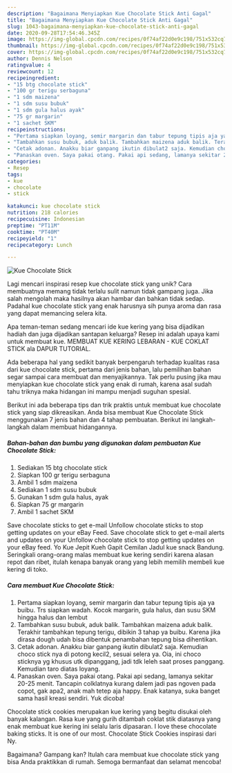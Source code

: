 ```yaml
---
description: "Bagaimana Menyiapkan Kue Chocolate Stick Anti Gagal"
title: "Bagaimana Menyiapkan Kue Chocolate Stick Anti Gagal"
slug: 1043-bagaimana-menyiapkan-kue-chocolate-stick-anti-gagal
date: 2020-09-28T17:54:46.345Z
image: https://img-global.cpcdn.com/recipes/0f74af22d0e9c198/751x532cq70/kue-chocolate-stick-foto-resep-utama.jpg
thumbnail: https://img-global.cpcdn.com/recipes/0f74af22d0e9c198/751x532cq70/kue-chocolate-stick-foto-resep-utama.jpg
cover: https://img-global.cpcdn.com/recipes/0f74af22d0e9c198/751x532cq70/kue-chocolate-stick-foto-resep-utama.jpg
author: Dennis Nelson
ratingvalue: 4
reviewcount: 12
recipeingredient:
- "15 btg chocolate stick"
- "100 gr terigu serbaguna"
- "1 sdm maizena"
- "1 sdm susu bubuk"
- "1 sdm gula halus ayak"
- "75 gr margarin"
- "1 sachet SKM"
recipeinstructions:
- "Pertama siapkan loyang, semir margarin dan tabur tepung tipis aja ya buibu. Trs siapkan wadah. Kocok margarin, gula halus, dan susu SKM hingga halus dan lembut"
- "Tambahkan susu bubuk, aduk balik. Tambahkan maizena aduk balik. Terakhir tambahkan tepung terigu, dibikin 3 tahap ya buibu. Karena jika dirasa dough udah bisa dibentuk penambahan tepung bisa dihentikan."
- "Cetak adonan. Anakku biar ganpang ikutin dibulat2 saja. Kemudian choco stick nya di potong kecil2, sesuai selera ya. Oia, ini choco sticknya yg khusus utk dipanggang, jadi tdk leleh saat proses panggang. Kemudian taro diatas loyang."
- "Panaskan oven. Saya pakai otang. Pakai api sedang, lamanya sekitar 20-25 menit. Tancapin colklatnya kurang dalem jadi pas ngoven pada copot, gak apa2, anak mah tetep aja happy. Enak katanya, suka banget sama hasil kreasi sendiri. Yuk dicoba!"
categories:
- Resep
tags:
- kue
- chocolate
- stick

katakunci: kue chocolate stick 
nutrition: 218 calories
recipecuisine: Indonesian
preptime: "PT11M"
cooktime: "PT40M"
recipeyield: "1"
recipecategory: Lunch

---
```



![Kue Chocolate Stick](https://img-global.cpcdn.com/recipes/0f74af22d0e9c198/751x532cq70/kue-chocolate-stick-foto-resep-utama.jpg)

Lagi mencari inspirasi resep kue chocolate stick yang unik? Cara membuatnya memang tidak terlalu sulit namun tidak gampang juga. Jika salah mengolah maka hasilnya akan hambar dan bahkan tidak sedap. Padahal kue chocolate stick yang enak harusnya sih punya aroma dan rasa yang dapat memancing selera kita.

Apa teman-teman sedang mencari ide kue kering yang bisa dijadikan hadiah dan juga dijadikan santapan keluarga? Resep ini adalah upaya kami untuk membuat kue. MEMBUAT KUE KERING LEBARAN - KUE COKLAT STICK ala DAPUR TUTORIAL.

Ada beberapa hal yang sedikit banyak berpengaruh terhadap kualitas rasa dari kue chocolate stick, pertama dari jenis bahan, lalu pemilihan bahan segar sampai cara membuat dan menyajikannya. Tak perlu pusing jika mau menyiapkan kue chocolate stick yang enak di rumah, karena asal sudah tahu triknya maka hidangan ini mampu menjadi suguhan spesial.


Berikut ini ada beberapa tips dan trik praktis untuk membuat kue chocolate stick yang siap dikreasikan. Anda bisa membuat Kue Chocolate Stick menggunakan 7 jenis bahan dan 4 tahap pembuatan. Berikut ini langkah-langkah dalam membuat hidangannya.

<!--inarticleads1-->

##### Bahan-bahan dan bumbu yang digunakan dalam pembuatan Kue Chocolate Stick:

1. Sediakan 15 btg chocolate stick
1. Siapkan 100 gr terigu serbaguna
1. Ambil 1 sdm maizena
1. Sediakan 1 sdm susu bubuk
1. Gunakan 1 sdm gula halus, ayak
1. Siapkan 75 gr margarin
1. Ambil 1 sachet SKM


Save chocolate sticks to get e-mail Unfollow chocolate sticks to stop getting updates on your eBay Feed. Save chocolate stick to get e-mail alerts and updates on your Unfollow chocolate stick to stop getting updates on your eBay feed. Yo Kue Jepit Kueh Gapit Cemilan Jadul kue snack Bandung. Seringkali orang-orang malas membuat kue kering sendiri karena alasan repot dan ribet, itulah kenapa banyak orang yang lebih memilih membeli kue kering di toko. 

<!--inarticleads2-->

##### Cara membuat Kue Chocolate Stick:

1. Pertama siapkan loyang, semir margarin dan tabur tepung tipis aja ya buibu. Trs siapkan wadah. Kocok margarin, gula halus, dan susu SKM hingga halus dan lembut
1. Tambahkan susu bubuk, aduk balik. Tambahkan maizena aduk balik. Terakhir tambahkan tepung terigu, dibikin 3 tahap ya buibu. Karena jika dirasa dough udah bisa dibentuk penambahan tepung bisa dihentikan.
1. Cetak adonan. Anakku biar ganpang ikutin dibulat2 saja. Kemudian choco stick nya di potong kecil2, sesuai selera ya. Oia, ini choco sticknya yg khusus utk dipanggang, jadi tdk leleh saat proses panggang. Kemudian taro diatas loyang.
1. Panaskan oven. Saya pakai otang. Pakai api sedang, lamanya sekitar 20-25 menit. Tancapin colklatnya kurang dalem jadi pas ngoven pada copot, gak apa2, anak mah tetep aja happy. Enak katanya, suka banget sama hasil kreasi sendiri. Yuk dicoba!


Chocolate stick cookies merupakan kue kering yang begitu disukai oleh banyak kalangan. Rasa kue yang gurih ditambah coklat stik diatasnya yang enak membuat kue kering ini selalu laris dipasaran. I love these chocolate baking sticks. It is one of our most. Chocolate Stick Cookies inspirasi dari Ny. 

Bagaimana? Gampang kan? Itulah cara membuat kue chocolate stick yang bisa Anda praktikkan di rumah. Semoga bermanfaat dan selamat mencoba!
